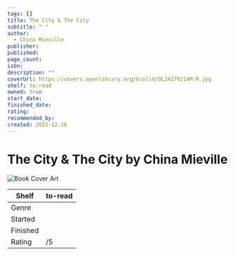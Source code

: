 ```yaml
---
tags: []
title: The City & The City
subtitle: " "
author:
  - China Mieville
publisher: 
published: 
page_count: 
isbn: 
description: ""
coverUrl: https://covers.openlibrary.org/b/olid/OL24279214M-M.jpg
shelf: to-read
owned: true
start_date: 
finished_date: 
rating: 
recommended_by: 
created: 2022-12-26
---
```


# The City & The City by China Mieville

![Book Cover Art](https://covers.openlibrary.org/b/olid/OL24279214M-M.jpg)

| Shelf | to-read |
| --- | --- |
| Genre |  |
| Started |  |
| Finished |  |
| Rating | /5 |

